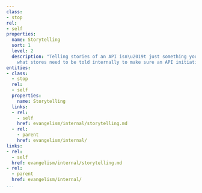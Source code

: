 ```yaml
---
class:
- stop
rel:
- self
properties:
  name: Storytelling
  sort: 1
  level: 2
  description: "Telling stories of an API isn\u2019t just something you do externally,
    what stores need to be told internally to make sure an API initiative is successful."
entities:
- class:
  - stop
  rel:
  - self
  properties:
    name: Storytelling
  links:
  - rel:
    - self
    href: evangelism/internal/storytelling.md
  - rel:
    - parent
    href: evangelism/internal/
links:
- rel:
  - self
  href: evangelism/internal/storytelling.md
- rel:
  - parent
  href: evangelism/internal/
...
```

